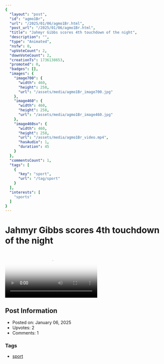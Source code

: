 ```yaml
---
{
  "layout": "post",
  "id": "agmo1Br",
  "url": "/2025/01/06/agmo1Br.html",
  "post_url": "/2025/01/06/agmo1Br.html",
  "title": "Jahmyr Gibbs scores 4th touchdown of the night",
  "description": "",
  "type": "Animated",
  "nsfw": 0,
  "upVoteCount": 2,
  "downVoteCount": 2,
  "creationTs": 1736138653,
  "promoted": 0,
  "badges": [],
  "images": {
    "image700": {
      "width": 460,
      "height": 258,
      "url": "/assets/media/agmo1Br_image700.jpg"
    },
    "image460": {
      "width": 460,
      "height": 258,
      "url": "/assets/media/agmo1Br_image460.jpg"
    },
    "image460sv": {
      "width": 460,
      "height": 258,
      "url": "/assets/media/agmo1Br_video.mp4",
      "hasAudio": 1,
      "duration": 45
    }
  },
  "commentsCount": 1,
  "tags": [
    {
      "key": "sport",
      "url": "/tag/sport"
    }
  ],
  "interests": [
    "sports"
  ]
}
---
```


# Jahmyr Gibbs scores 4th touchdown of the night

<video controls playsinline loop poster="/assets/media/agmo1Br_image460.jpg">
  <source src="/assets/media/agmo1Br_video.mp4" type="video/mp4">
  Your browser does not support the video tag.
</video>

## Post Information

- Posted on: January 06, 2025
- Upvotes: 2
- Comments: 1

### Tags

- [sport](/tag/sport)
